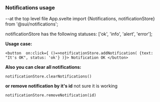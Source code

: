 ### Notifications usage

--at the top level file App.svelte
import {Notifications, notificationStore} from '@sui/notifications';

notificationStore has the following statuses:
['ok', 'info', 'alert', 'error'];


**Usage case:**

`<button 
on:click={
()=>notificationStore.addNotification(
{text: "It's OK", status: 'ok'}
)}>
Notification OK
</button>`

**Also you can clear all notifications:**

`notificationStore.clearNotifications()`

**or remove notification by it's id** 
not sure it is working

`notificationStore.removeNotification(id)`